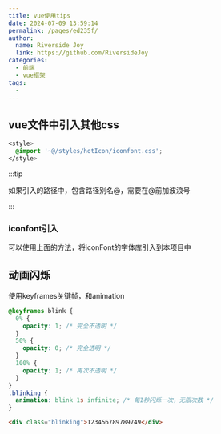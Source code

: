 ```yaml
---
title: vue使用tips
date: 2024-07-09 13:59:14
permalink: /pages/ed235f/
author:
  name: Riverside Joy
  link: https://github.com/RiversideJoy
categories:
  - 前端
  - vue框架
tags:
  - 
---
```

## vue文件中引入其他css

```css
<style>
  @import '~@/styles/hotIcon/iconfont.css';
</style>
```

:::tip

如果引入的路径中，包含路径别名@，需要在@前加波浪号

:::

### iconfont引入

可以使用上面的方法，将iconFont的字体库引入到本项目中

## 动画闪烁

使用keyframes关键帧，和animation

```css
@keyframes blink {
  0% {
    opacity: 1; /* 完全不透明 */
  }
  50% {
    opacity: 0; /* 完全透明 */
  }
  100% {
    opacity: 1; /* 再次不透明 */
  }
}
.blinking {
  animation: blink 1s infinite; /* 每1秒闪烁一次，无限次数 */
}
```

```html
<div class="blinking">123456789789749</div>
```


